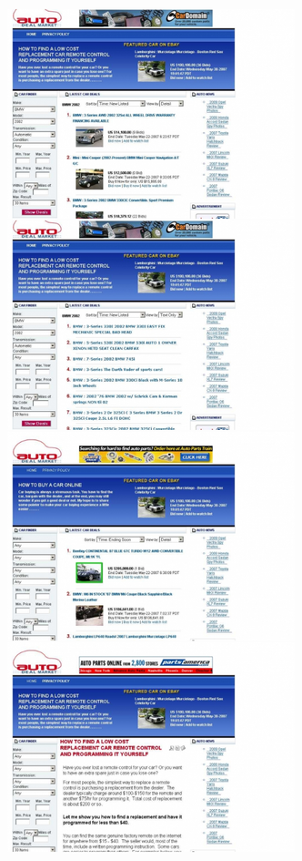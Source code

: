 ![autodealmarket-com-02.jpg](screenshots/autodealmarket-com-02.jpg)
![autodealmarket-com-03.jpg](screenshots/autodealmarket-com-03.jpg)
![autodealmarket-com-06.jpg](screenshots/autodealmarket-com-06.jpg)
![autodealmarket-com-07.jpg](screenshots/autodealmarket-com-07.jpg)
